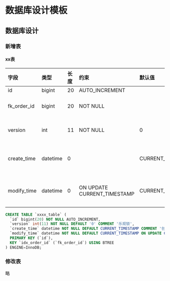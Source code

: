 # 数据库设计模板

## 数据库设计

### 新增表

#### xx表

| 字段        | 类型     | 长度 | 约束                        | 默认值            | 索引 | 注释                               |
| :---------- | :------- | :--- | :-------------------------- | :---------------- | :--- | :-----------------------------|
| id          | bigint   | 20   | AUTO_INCREMENT              |                   | PK   | ID                            |
| fk_order_id | bigint   | 20   | NOT NULL                    |                   |      | 订单ID                         |
| version     | int      | 11   | NOT NULL                    | 0                 |      | 乐观锁                         |
| create_time | datetime | 0    |                             | CURRENT_TIMESTAMP |      | 创建时间                        |
| modify_time | datetime | 0    | ON UPDATE CURRENT_TIMESTAMP | CURRENT_TIMESTAMP |      | 更新时间                        |

```sql
CREATE TABLE `xxxx_table` (
  `id` bigint(20) NOT NULL AUTO_INCREMENT,
  `version` int(11) NOT NULL DEFAULT '0' COMMENT '乐观锁',
  `create_time` datetime NOT NULL DEFAULT CURRENT_TIMESTAMP COMMENT '创建时间',
  `modify_time` datetime NOT NULL DEFAULT CURRENT_TIMESTAMP ON UPDATE CURRENT_TIMESTAMP COMMENT '更新时间',
  PRIMARY KEY (`id`),
  KEY `idx_order_id` (`fk_order_id`) USING BTREE
) ENGINE=InnoDB;
```
### 修改表

略